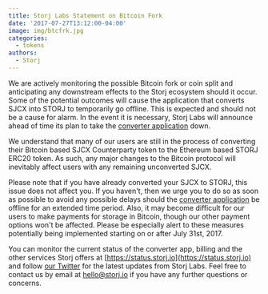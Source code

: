 ```yaml
---
title: Storj Labs Statement on Bitcoin Fork
date: '2017-07-27T13:12:00-04:00'
image: img/btcfrk.jpg
categories:
  - tokens
authors:
  - Storj
---
```

We are actively monitoring the possible Bitcoin fork or coin split and anticipating any downstream effects to the Storj ecosystem should it occur. Some of the potential outcomes will cause the application that converts SJCX into STORJ to temporarily go offline. This is expected and should not be a cause for alarm. In the event it is necessary, Storj Labs will announce ahead of time its plan to take the [converter application](https://converter.storj.io/) down.  

<!--more-->

We understand that many of our users are still in the process of converting their Bitcoin based SJCX Counterparty token to the Ethereum based STORJ ERC20 token. As such, any major changes to the Bitcoin protocol will inevitably affect users with any remaining unconverted SJCX.

Please note that if you have already converted your SJCX to STORJ, this issue does not affect you. If you haven't, then we urge you to do so as soon as possible to avoid any possible delays should the [converter application](https://converter.storj.io/) be offline for an extended time period. Also, it may become difficult for our users to make payments for storage in Bitcoin, though our other payment options won't be affected. Please be especially alert to these measures potentially being implemented starting on or after July 31st, 2017.

You can monitor the current status of the converter app, billing and the other services Storj offers at [https://status.storj.io](https://status.storj.io) and follow [our Twitter](https://twitter.com/storjproject) for the latest updates from Storj Labs. Feel free to contact us by email at [hello@storj.io](mailto:hello@storj.io) if you have any further questions or concerns.

